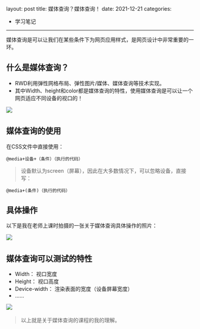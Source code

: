 

layout: post
title: 媒体查询？媒体查询！
date: 2021-12-21 
categories:

   - 学习笔记

     

------------------------------



媒体查询是可以让我们在某些条件下为网页应用样式，是网页设计中非常重要的一环。

## 什么是媒体查询？

* RWD利用弹性网格布局、弹性图片/媒体、媒体查询等技术实现。
* 其中Width、height和color都是媒体查询的特性，使用媒体查询是可以让一个网页适应不同设备的视口的！

![](..\..\images\xuexibiji\xuexibiji-meitichaxun.jpg)

## 媒体查询的使用

在CSS文件中直接使用：

```
@media+设备+（条件）（执行的代码）
```

> 设备默认为screen（屏幕），因此在大多数情况下，可以忽略设备，直接写：

```
@media+(条件)（执行的代码）
```

## 具体操作

以下是我在老师上课时拍摄的一张关于媒体查询具体操作的照片：

![](..\..\images\xuexibiji\媒体查询的使用.jpg)

## 媒体查询可以测试的特性

* Width： 视口宽度
* Height： 视口高度
* Device-width： 渲染表面的宽度（设备屏幕宽度）
* ……

![](..\..\images\xuexibiji\媒体查询可以测试的特性.jpg)

> 以上就是关于媒体查询的课程的我的理解。

